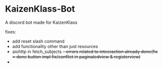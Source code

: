 # KaizenKlass-Bot
A discord bot made for KaizenKlass

















fixes:
- add reset slash command
- add functionality other than just resources
- aiohttp in fetch_subjects
~~- errors related to inteeraction already done(fix = done button impl fix/conflict in paginatedview & registerview)~~
- 
